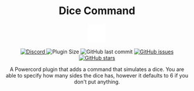 <h1 align="center">Dice Command</h1>
<p align="center"><img src="./icon.svg" width="50" height="50"></p>
<p align=center>
    <a href=https://discord.gg/bxCF9z6UvU>
        <img alt="Discord" src="https://img.shields.io/discord/790085210132709396?label=Discord&logo=Discord">
    </a>
    <img alt="Plugin Size" src="https://img.shields.io/github/languages/code-size/theshadowgamer/dice-command?label=Plugin%20Size&logo=Github">
        <img alt="GitHub last commit" src="https://img.shields.io/github/last-commit/theshadowgamer/dice-command?label=Last%20Commit&logo=github">
    <a href="https://github.com/TheShadowGamer/Dice-Command/issues">
        <img alt="GitHub issues" src="https://img.shields.io/github/issues/TheShadowGamer/Dice-Command?label=Issues&logo=github">
    </a>
    <a href="https://github.com/TheShadowGamer/Dice-Command/stargazers">
        <img alt="GitHub stars" src="https://img.shields.io/github/stars/TheShadowGamer/Dice-Command?label=Stars&logo=Github">
    </a>
</p>
<p align="center">A Powercord plugin that adds a command that simulates a dice. You are able to specify how many sides the dice has, however it defaults to 6 if you don't put anything.</p>